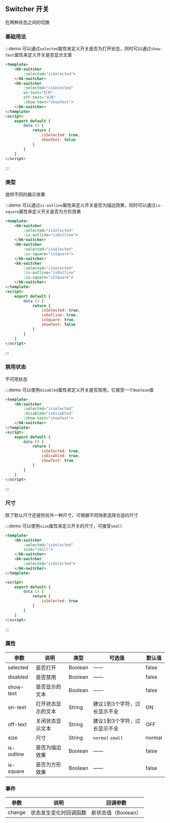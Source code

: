 <script>
    export default {
        data () {
            return {
                isSelected: true,
                isDisabled: true,
                isOutline: true,
                isSquare: true,
                showText: true
            }
        },
        methods: {
            change (val) {
                alert(val)
            }
        }
    }
</script>
<style>
    .demo-box .bk-switcher{
        margin-right: 20px;
    }
</style>

## Switcher 开关

在两种状态之间的切换

### 基础用法

:::demo 可以通过`selected`属性来定义开关是否为打开状态，同时可以通过`show-text`属性来定义开关是否显示文案

```html
<template>
    <bk-switcher 
        :selected="isSelected">
    </bk-switcher>
    <bk-switcher 
        :selected="isSelected" 
        on-text="打开"
        off-text="关闭"
        :show-text="showText">
    </bk-switcher>
</template>
<script>
    export default {
        data () {
            return {
                isSelected: true,
                showText: false
            }
        }
    }
</script>
```
:::

### 类型

提供不同的展示效果

:::demo 可以通过`is-outline`属性来定义开关是否为描边效果，同时可以通过`is-square`属性来定义开关是否为方形效果

```html
<template>
    <bk-switcher 
        :selected="isSelected"
        :is-outline="isOutline">
    </bk-switcher>
    <bk-switcher 
        :selected="isSelected"
        :is-square="isSquare">
    </bk-switcher>
    <bk-switcher 
        :selected="isSelected"
        :is-outline="isOutline"
        :is-square="isSquare">
    </bk-switcher>
</template>
<script>
    export default {
        data () {
            return {
                isSelected: true,
                isOutline: true,
                isSquare: true,
                showText: false
            }
        }
    }
</script>
```
:::

### 禁用状态

不可用状态

:::demo 可以使用`disabled`属性来定义开关是否禁用，它接受一个`Boolean`值

```html
<template>
    <bk-switcher 
        :selected="isSelected" 
        :disabled="isDisabled" 
        :show-text="showText">
    </bk-switcher>
</template>
<script>
    export default {
        data () {
            return {
                isSelected: true,
                isDisabled: true,
                showText: true
            }
        }
    }
</script>
```
:::


### 尺寸  

除了默认尺寸还提供另外一种尺寸，可根据不同场景选择合适的尺寸

:::demo 可以使用`size`属性来定义开关的尺寸，可接受`small`

```html
<template>
    <bk-switcher 
        :selected="isSelected" 
        size="small">
    </bk-switcher>
    <bk-switcher 
        :selected="isSelected">
    </bk-switcher>
</template>

<script>
    export default {
        data () {
            return {
                isSelected: true
            }
        }
    }
</script>
```
:::


### 属性
| 参数      | 说明    | 类型      | 可选值       | 默认值   |
|---------- |-------- |---------- |-------------  |-------- |
|selected   |是否打开 |Boolean    |——            | false |
|disabled   |是否禁用 |Boolean    |——            | false |
|show-text |是否显示的文本 |Boolean    |——            | false |
|on-text |打开状态显示的文本 |String    |建议1到3个字符，过长显示不全         | ON |
|off-text |关闭状态显示文本 |String    |建议1到3个字符，过长显示不全           | OFF |
|size       |尺寸 |String         |`normal` `small`           | normal |
|is-outline       |是否为描边效果 |Boolean         |——            | false |
|is-square       |是否为方形效果 |Boolean         |——            | false |


### 事件
| 参数      | 说明    | 回调参数  |
|---------- |-------- |---------- |
|change   |状态发生变化时回调函数 |新状态值（Boolean）    |

